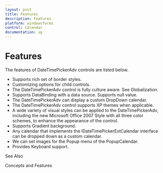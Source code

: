 ```yaml
---
layout: post
title: Features
description: features
platform: windowsforms
control: Calendar
documentation: ug
---
```

# Features

The features of DateTimePickerAdv controls are listed below.

* Supports rich set of border styles.
* Customizing options for child controls.
* The DateTimePickerAdv control is fully culture aware. See Globalization.
* Supports DataBinding with a data source. Supports null value.
* The DateTimePickerAdv can display a custom DropDown calendar.
* The DateTimePickerAdv control supports XP themes when applicable. 
* A wide variety of visual styles can be applied to the DateTimePickerAdv, including the new Microsoft Office 2007 Style with all three color schemes, to enhance the appearance of the control. 
* Supports Gradient background.
* Any calendar that implements the IDateTimePickerExtCalendar interface can be dropped down as a custom calendar. 
* We can set images for the Popup menu of the PopupCalendar.
* Provides Keyboard support.

See Also

Concepts and Features
